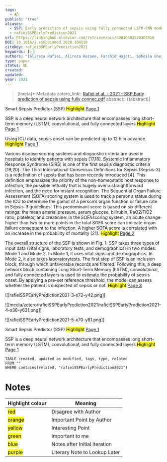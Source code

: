 ```yaml
---
tags:
  - 📬
publish: "true"
aliases:
  - SSP: Early prediction of sepsis using fully connected LSTM-CNN model
  - rafieiSSPEarlyPrediction2021
url: https://linkinghub.elsevier.com/retrieve/pii/S0010482520304418
DOI: 10.1016/j.compbiomed.2020.104110
citekey: rafieiSSPEarlyPrediction2021
keywords: [✅]
authors: "[Alireza Rafiei, Alireza Rezaee, Farshid Hajati, Soheila Gheisari, Mojtaba Golzan]"
type: paper
status: 🟥
created: 
updated:
year: 2021
---
```




> [!meta]+ Metadata
> zotero_link:: [Rafiei et al. - 2021 - SSP Early prediction of sepsis using fully connec.pdf](zotero://select/library/items/PAVYY5CT)
> abstract:: {(abstract)}


Smart Sepsis Predictor (SSP) 
	<mark class="hltr-orange" >Highlight</mark> [Page 1](zotero://open-pdf/library/items/?page=1&annotation=BJPK58EG)

SSP is a deep neural network architecture that encompasses long short-term memory (LSTM), convolutional, and fully connected layers 
	<mark class="hltr-orange" >Highlight</mark> [Page 1](zotero://open-pdf/library/items/?page=1&annotation=FUUR94QR)

Using ICU data, sepsis onset can be predicted up to 12 h in advance. 
	<mark class="hltr-yellow" >Highlight</mark> [Page 1](zotero://open-pdf/library/items/?page=1&annotation=LFFLZPK7)

Various disease scoring systems and diagnostic criteria are used in hospitals to identify patients with sepsis [17,18]. Systemic Inflammatory Response Syndrome (SIRS) is one of the first sepsis diagnostic criteria [19,20]. The Third International Consensus Definitions for Sepsis (Sepsis-3) is a redefinition of sepsis that has been recently introduced [4]. This definition emphasizes the priority of the non-homeostatic host response to infection, the possible lethality that is hugely over a straightforward infection, and the need for instant recognition. The Sequential Organ Failure Assessment (SOFA) scoring system is used to track a person’s status during the ICU to determine the gamut of a person’s organ function or failure rate in Sepsis-3 guidelines. This predominant score is based on six different ratings: the mean arterial pressure, serum glucose, bilirubin, PaO2/FiO2 ratio, platelets, and creatinine. In the SOFAscoring system, an acute change higher than two or more points in the total SOFA score can indicate organ failure consequent to the infection. A higher SOFA score is correlated with an increase in the probability of mortality [21]. 
	<mark class="hltr-yellow" >Highlight</mark> [Page 2](zotero://open-pdf/library/items/?page=2&annotation=3SPD8GMP)

The overall structure of the SSP is shown in Fig. 1. SSP takes three types of input data (vital signs, laboratory tests, and demographics) in two modes: Mode 1 and Mode 2. In Mode 1, it uses vital signs and de mographics. In Mode 2, it also takes laboratorytests. The first step of SSP is an inclusion block, through which unfavorable records are filtered. Following this, a deep network block containing Long Short-Term Memory (LSTM), convolutional, and fully connected layers is used to estimate the probability of sepsis onset. By applying a pre-set reference threshold, the model can assess whether the patient is suspected of sepsis or not. 
	<mark class="hltr-yellow" >Highlight</mark> [Page 3](zotero://open-pdf/library/items/?page=3&annotation=RWRRXSAQ)

![[rafieiSSPEarlyPrediction2021-3-x72-y42.png]]

![[media/zotero/rafieiSSPEarlyPrediction2021/rafieiSSPEarlyPrediction2021-4-x38-y631.png]]

![[rafieiSSPEarlyPrediction2021-5-x70-y81.png]]

Smart Sepsis Predictor (SSP) 
	<mark class="hltr-orange" >Highlight</mark> [Page 1](zotero://open-pdf/library/items/?page=1&annotation=highlight-p1x380y464)

SSP is a deep neural network architecture that encompasses long short-term memory (LSTM), convolutional, and fully connected layers 
	<mark class="hltr-orange" >Highlight</mark> [Page 1](zotero://open-pdf/library/items/?page=1&annotation=highlight-p1x202y445)

```dataview
TABLE created, updated as modified, tags, type, related
FROM ""
WHERE contains(related, "rafieiSSPEarlyPrediction2021")
```


# Notes

| Highlight colour | Meaning |
|-----|----|
|<mark class="hltr-red">red</mark> | Disagree with Author |
|<mark class="hltr-orange">orange</mark> | Important Point by Author |
|<mark class="hltr-yellow">yellow</mark> | Interesting Point |
|<mark class="hltr-green">green</mark> | Important to me |
|<mark class="hltr-blue">blue</mark> | Notes after Initial Iteration |
|<mark class="hltr-purple">purple</mark> | Literary Note to Lookup Later |